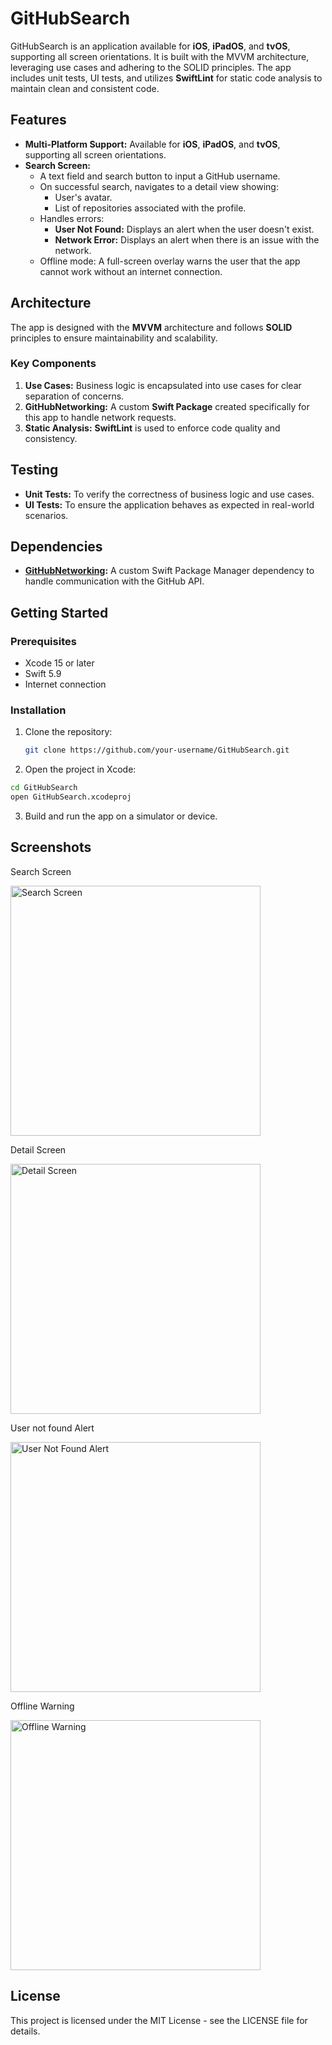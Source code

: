 # GitHubSearch

GitHubSearch is an application available for **iOS**, **iPadOS**, and **tvOS**, supporting all screen orientations. It is built with the MVVM architecture, leveraging use cases and adhering to the SOLID principles. The app includes unit tests, UI tests, and utilizes **SwiftLint** for static code analysis to maintain clean and consistent code.

## Features

- **Multi-Platform Support:** Available for **iOS**, **iPadOS**, and **tvOS**, supporting all screen orientations.
- **Search Screen:** 
  - A text field and search button to input a GitHub username.
  - On successful search, navigates to a detail view showing:
    - User's avatar.
    - List of repositories associated with the profile.
  - Handles errors:
    - **User Not Found:** Displays an alert when the user doesn't exist.
    - **Network Error:** Displays an alert when there is an issue with the network.
  - Offline mode: A full-screen overlay warns the user that the app cannot work without an internet connection.

## Architecture

The app is designed with the **MVVM** architecture and follows **SOLID** principles to ensure maintainability and scalability. 

### Key Components

1. **Use Cases:** Business logic is encapsulated into use cases for clear separation of concerns.
2. **GitHubNetworking:** A custom **Swift Package** created specifically for this app to handle network requests.
3. **Static Analysis:** **SwiftLint** is used to enforce code quality and consistency.

## Testing

- **Unit Tests:** To verify the correctness of business logic and use cases.
- **UI Tests:** To ensure the application behaves as expected in real-world scenarios.

## Dependencies

- **[GitHubNetworking](#):** A custom Swift Package Manager dependency to handle communication with the GitHub API.

## Getting Started

### Prerequisites

- Xcode 15 or later
- Swift 5.9
- Internet connection

### Installation

1. Clone the repository:
   ```bash
   git clone https://github.com/your-username/GitHubSearch.git
   ```
2.	Open the project in Xcode:
   ```bash
   cd GitHubSearch
   open GitHubSearch.xcodeproj
   ```
3.	Build and run the app on a simulator or device.

## Screenshots

Search Screen

<img src="https://github.com/user-attachments/assets/9d35a81a-8976-4a32-be1d-935d0390626b" alt="Search Screen" width="400"/>

Detail Screen

<img src="https://github.com/user-attachments/assets/c4de938b-6fc8-4bf8-8070-310b2c54280a" alt="Detail Screen" width="400"/>

User not found Alert

<img src="https://github.com/user-attachments/assets/e4fbf98d-789c-4699-af59-2f3b7bfce768" alt="User Not Found Alert" width="400"/>

Offline Warning

<img src="https://github.com/user-attachments/assets/c8cb8b3d-dd05-4d34-b468-1339cfc489db" alt="Offline Warning" width="400"/>

## License

This project is licensed under the MIT License - see the LICENSE file for details.
